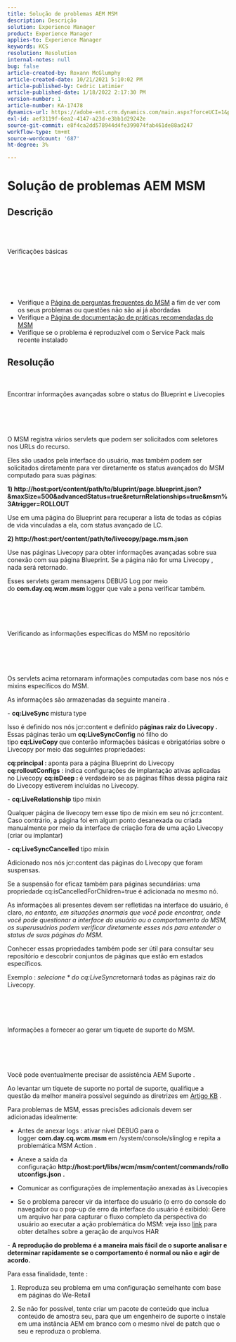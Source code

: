 ```yaml
---
title: Solução de problemas AEM MSM
description: Descrição
solution: Experience Manager
product: Experience Manager
applies-to: Experience Manager
keywords: KCS
resolution: Resolution
internal-notes: null
bug: false
article-created-by: Roxann McGlumphy
article-created-date: 10/21/2021 5:10:02 PM
article-published-by: Cedric Latimier
article-published-date: 1/18/2022 2:17:30 PM
version-number: 1
article-number: KA-17478
dynamics-url: https://adobe-ent.crm.dynamics.com/main.aspx?forceUCI=1&pagetype=entityrecord&etn=knowledgearticle&id=99b28cb8-9132-ec11-b6e5-000d3a5ba97a
exl-id: aef3119f-6ea2-4147-a23d-e3bb1d29242e
source-git-commit: e8f4ca2dd578944d4fe399074fab461de88ad247
workflow-type: tm+mt
source-wordcount: '687'
ht-degree: 3%

---
```


# Solução de problemas AEM MSM

## Descrição

<br><br><br>Verificações básicas<br><br><br><br> <br><br>
- Verifique a [Página de perguntas frequentes do MSM](https://helpx.adobe.com/experience-manager/kb/index/msm_faq.html) a fim de ver com os seus problemas ou questões não são aí já abordadas
- Verifique a [Página de documentação de práticas recomendadas do MSM](https://experienceleague.adobe.com/docs/experience-manager-65/administering/introduction/msm-best-practices.html?lang=en)
- Verifique se o problema é reproduzível com o Service Pack mais recente instalado



## Resolução

<br><br>Encontrar informações avançadas sobre o status do Blueprint e Livecopies<br><br><br><br> <br><br>
O MSM registra vários servlets que podem ser solicitados com seletores nos URLs do recurso.

Eles são usados pela interface do usuário, mas também podem ser solicitados diretamente para ver diretamente os status avançados do MSM computado para suas páginas:

<b>1) http://host:port/content/path/to/bluprint/page.blueprint.json?&amp;maxSize=500&amp;advancedStatus=true&amp;returnRelationships=true&amp;msm%3Atrigger=ROLLOUT</b>

Use em uma página do Blueprint para recuperar a lista de todas as cópias de vida vinculadas a ela, com status avançado de LC.



<b>2) http://host:port/content/path/to/livecopy/page.msm.json</b>

Use nas páginas Livecopy para obter informações avançadas sobre sua conexão com sua página Blueprint.
Se a página não for uma Livecopy , nada será retornado.



Esses servlets geram mensagens DEBUG Log por meio do <b>com.day.cq.wcm.msm </b>logger que vale a pena verificar também.
<br><br><br><br> <br><br>Verificando as informações específicas do MSM no repositório<br><br><br><br> <br><br>
Os servlets acima retornaram informações computadas com base nos nós e mixins específicos do MSM.

As informações são armazenadas da seguinte maneira .

- <b>cq:LiveSync </b>mistura<b> </b>type

Isso é definido nos nós jcr:content e definido <b>páginas raiz do Livecopy .</b>
Essas páginas terão um <b>cq:LiveSyncConfig</b> nó filho do tipo <b>cq:LiveCopy </b>que conterão informações básicas e obrigatórias sobre o Livecopy por meio das seguintes propriedades:

<b>cq:principal : </b>aponta para a página Blueprint do Livecopy
<b>cq:rolloutConfigs</b> : indica configurações de implantação ativas aplicadas no Livecopy
<b>cq:isDeep : </b>é verdadeiro se as páginas filhas dessa página raiz do Livecopy estiverem incluídas no Livecopy.



- <b>cq:LiveRelationship</b> tipo mixin

Qualquer página de livecopy tem esse tipo de mixin em seu nó jcr:content.
Caso contrário, a página foi em algum ponto desanexada ou criada manualmente por meio da interface de criação fora de uma ação Livecopy (criar ou implantar)



- <b>cq:LiveSyncCancelled</b> tipo mixin

Adicionado nos nós jcr:content das páginas do Livecopy que foram suspensas.

Se a suspensão for eficaz também para páginas secundárias: uma propriedade cq:isCancelledForChildren=true é adicionada no mesmo nó.



As informações ali presentes devem ser refletidas na interface do usuário, é claro, *no entanto, em situações anormais que você pode encontrar, onde você pode questionar a interface do usuário ou o comportamento do MSM, os superusuários podem verificar diretamente esses nós para entender o status de suas páginas do MSM.*

Conhecer essas propriedades também pode ser útil para consultar seu repositório e descobrir conjuntos de páginas que estão em estados específicos.

Exemplo : *selecione \* do cq:LiveSync*retornará todas as páginas raiz do Livecopy.
<br><br><br><br> <br><br>Informações a fornecer ao gerar um tíquete de suporte do MSM.<br><br><br><br> <br><br>
Você pode eventualmente precisar de assistência AEM Suporte .

Ao levantar um tíquete de suporte no portal de suporte, qualifique a questão da melhor maneira possível seguindo as diretrizes em [Artigo KB](https://helpx.adobe.com/cq/kb/how-to-fully-qualify-a-ticket.html) .

Para problemas de MSM, essas precisões adicionais devem ser adicionadas idealmente:

- Antes de anexar logs : ativar nível DEBUG para o logger <b>com.day.cq.wcm.msm </b>em /system/console/slinglog e repita a problemática MSM Action .

- Anexe a saída da configuração <b>http://host:port/libs/wcm/msm/content/commands/rolloutconfigs.json .</b>

- Comunicar as configurações de implementação anexadas às Livecopies

- Se o problema parecer vir da interface do usuário (o erro do console do navegador ou o pop-up de erro da interface do usuário é exibido): Gere um arquivo har para capturar o fluxo completo da perspectiva do usuário ao executar a ação problemática do MSM: veja isso [link](https://help.tenderapp.com/kb/troubleshooting-your-tender-site/generating-an-har-file) para obter detalhes sobre a geração de arquivos HAR

- <b>A reprodução do problema é a maneira mais fácil de o suporte analisar e determinar rapidamente se o comportamento é normal ou não e agir de acordo.</b>

Para essa finalidade, tente :

1) Reproduza seu problema em uma configuração semelhante com base em páginas do We-Retail

2) Se não for possível, tente criar um pacote de conteúdo que inclua conteúdo de amostra seu, para que um engenheiro de suporte o instale em uma instância AEM em branco com o mesmo nível de patch que o seu e reproduza o problema.
